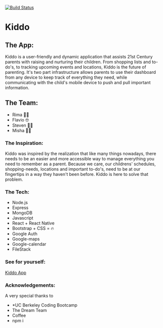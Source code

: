 [![Build Status](https://travis-ci.org/VolkRiot/Kiddo.svg?branch=master)](https://travis-ci.org/VolkRiot/Kiddo)

# Kiddo

## The App: 
  Kiddo is a user-friendly and dynamic application that assists 21st Century parents with raising and nurturing their children. From shopping lists and to-do's, to tracking upcoming events and locations, Kiddo is the future of parenting. It's two part infrastructure allows parents to use their dashboard from any device to keep track of everything they need, while communicating with the child's mobile device to push and pull important information. 

## The Team:
  - Rima 🙋🏻
  - Flavio 🤓
  - Steven 🏃🏻
  - Misha 👮🏻

### The Inspiration:
  Kiddo was inspired by the realization that like many things nowadays, there needs to be an easier and more accessible way to manage everything you need to remember as a parent. Because we care, our childrens' schedules, shopping-needs, locations and important to-do's, need to be at our fingertips in a way they haven't been before. Kiddo is here to solve that problem. 

### The Tech:
  * Node.js 
  * Express
  * MongoDB
  * Javascript
  * React + React Native
  * Bootstrap + CSS = 🔥
  * Google Auth
  * Google-maps
  * Google-calendar
  * FileStack
  
### See for yourself:
[Kiddo App](https://appkiddo.herokuapp.com/#/)

### Acknowledgements:
A very special thanks to
 - *UC Berkeley Coding Bootcamp
 - The Dream Team
 - Coffee
 - npm i
